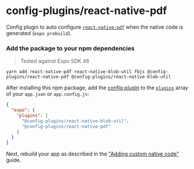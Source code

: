 # config-plugins/react-native-pdf

Config plugin to auto configure [`react-native-pdf`][lib] when the native code is generated (`expo prebuild`).

### Add the package to your npm dependencies

> Tested against Expo SDK 46

```
yarn add react-native-pdf react-native-blob-util fbjs @config-plugins/react-native-pdf @config-plugins/react-native-blob-util
```

After installing this npm package, add the [config plugin](https://docs.expo.io/guides/config-plugins/) to the [`plugins`](https://docs.expo.io/versions/latest/config/app/#plugins) array of your `app.json` or `app.config.js`:

```json
{
  "expo": {
    "plugins": [
      "@config-plugins/react-native-blob-util",
      "@config-plugins/react-native-pdf"
    ]
  }
}
```

Next, rebuild your app as described in the ["Adding custom native code"](https://docs.expo.io/workflow/customizing/) guide.

[lib]: https://www.npmjs.com/package/react-native-pdf
